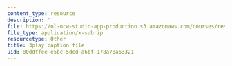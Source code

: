 ```yaml
---
content_type: resource
description: ''
file: https://ol-ocw-studio-app-production.s3.amazonaws.com/courses/res-3-003-learn-to-build-your-own-videogame-with-the-unity-game-engine-and-microsoft-kinect-january-iap-2017/80ddffeee5bc5dcda6bf178a78a63321_GUgYT7GxUGA.vtt
file_type: application/x-subrip
resourcetype: Other
title: 3play caption file
uid: 80ddffee-e5bc-5dcd-a6bf-178a78a63321
---
```

